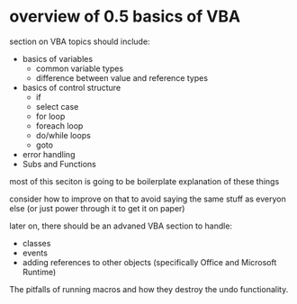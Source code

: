 # overview of 0.5 basics of VBA

section on VBA topics should include:

* basics of variables
  * common variable types
  * difference between value and reference types
* basics of control structure
  * if
  * select case
  * for loop
  * foreach loop
  * do/while loops
  * goto
* error handling
* Subs and Functions

most of this seciton is going to be boilerplate explanation of these things

consider how to improve on that to avoid saying the same stuff as everyon else (or just power through it to get it on paper)

later on, there should be an advaned VBA section to handle:

* classes
* events
* adding references to other objects (specifically Office and Microsoft Runtime)

The pitfalls of running macros and how they destroy the undo functionality.
